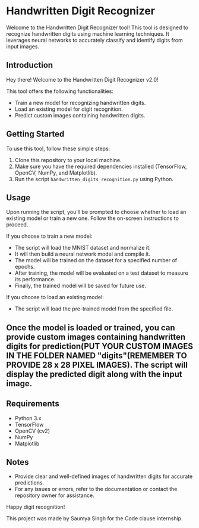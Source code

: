 # Handwritten Digit Recognizer

Welcome to the Handwritten Digit Recognizer tool! This tool is designed to recognize handwritten digits using machine learning techniques. It leverages neural networks to accurately classify and identify digits from input images.

## Introduction

Hey there! Welcome to the Handwritten Digit Recognizer v2.0!

This tool offers the following functionalities:
- Train a new model for recognizing handwritten digits.
- Load an existing model for digit recognition.
- Predict custom images containing handwritten digits.

## Getting Started

To use this tool, follow these simple steps:

1. Clone this repository to your local machine.
2. Make sure you have the required dependencies installed (TensorFlow, OpenCV, NumPy, and Matplotlib).
3. Run the script `handwritten_digits_recognition.py` using Python.

## Usage

Upon running the script, you'll be prompted to choose whether to load an existing model or train a new one. Follow the on-screen instructions to proceed.

If you choose to train a new model:
- The script will load the MNIST dataset and normalize it.
- It will then build a neural network model and compile it.
- The model will be trained on the dataset for a specified number of epochs.
- After training, the model will be evaluated on a test dataset to measure its performance.
- Finally, the trained model will be saved for future use.

If you choose to load an existing model:
- The script will load the pre-trained model from the specified file.

## Once the model is loaded or trained, you can provide custom images containing handwritten digits for prediction(PUT YOUR CUSTOM IMAGES IN THE FOLDER NAMED "digits"(REMEMBER TO PROVIDE 28 x 28 PIXEL IMAGES). The script will display the predicted digit along with the input image.

## Requirements

- Python 3.x
- TensorFlow
- OpenCV (cv2)
- NumPy
- Matplotlib

## Notes

- Provide clear and well-defined images of handwritten digits for accurate predictions.
- For any issues or errors, refer to the documentation or contact the repository owner for assistance.

Happy digit recognition!

This project was made by Saumya Singh for the Code clause internship.

